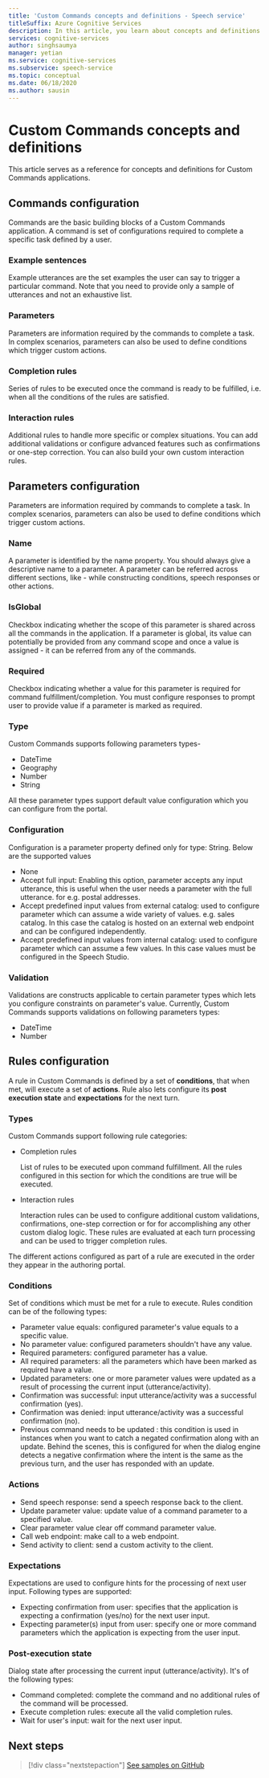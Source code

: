 ```yaml
---
title: 'Custom Commands concepts and definitions - Speech service'
titleSuffix: Azure Cognitive Services
description: In this article, you learn about concepts and definitions for Custom Commands applications.
services: cognitive-services
author: singhsaumya
manager: yetian
ms.service: cognitive-services
ms.subservice: speech-service
ms.topic: conceptual
ms.date: 06/18/2020
ms.author: sausin
---
```


# Custom Commands concepts and definitions

This article serves as a reference for concepts and definitions for Custom Commands applications.

## Commands configuration
Commands are the basic building blocks of a Custom Commands application. A command is set of configurations required to complete a specific task defined by a user.

### Example sentences
Example utterances are the set examples the user can say to trigger a particular command. Note that you need to provide only a sample of utterances and not an exhaustive list. 

###	Parameters
Parameters are information required by the commands to complete a task. In complex scenarios, parameters can also be used to define conditions which trigger custom actions.

###	Completion rules
Series of rules to be executed once the command is ready to be fulfilled, i.e. when all the conditions of the rules are satisfied.

###	Interaction rules
Additional rules to handle more specific or complex situations. You can add additional validations or configure advanced features such as confirmations or one-step correction. You can also build your own custom interaction rules.

## Parameters configuration

Parameters are information required by commands to complete a task. In complex scenarios, parameters can also be used to define conditions which trigger custom actions.

### Name
A parameter is identified by the name property. You should always give a descriptive name to a parameter. A parameter can be referred across different sections, like - while constructing conditions, speech responses or other actions.
 
### IsGlobal
Checkbox indicating whether the scope of this parameter is shared across all the commands in the application. If a parameter is global, its value can potentially be provided from any command scope and once a value is assigned - it can be referred from any of the commands. 

### Required
Checkbox indicating whether a value for this parameter is required for command fulfillment/completion. You must configure responses to prompt user to provide value if a parameter is marked as required.

### Type
Custom Commands supports following parameters types-


* DateTime
* Geography
* Number
* String

All these parameter types support default value configuration which you can configure from the portal.

### Configuration
Configuration is a parameter property defined only for type: String. Below are the supported values
* None
* Accept full input: Enabling this option, parameter accepts any input utterance, this is useful when the user needs a parameter with the full utterance. for e.g. postal addresses.
* Accept predefined input values from external catalog: used to configure parameter which can assume a wide variety of values. e.g. sales catalog. In this case the catalog is hosted on an external web endpoint and can be configured independently.
* Accept predefined input values from internal catalog: used to configure parameter which can assume a few values. In this case values must be configured in the Speech Studio.


### Validation
Validations are constructs applicable to certain parameter types which lets you configure constraints on parameter's value. Currently, Custom Commands supports validations on following parameters types:
* DateTime
* Number

## Rules configuration
A rule in Custom Commands is defined by a set of **conditions**, that when met, will execute a set of **actions**. Rule also lets configure its **post execution state** and **expectations** for the next turn.

### Types
Custom Commands support following rule categories:
* Completion rules

    List of rules to be executed upon command fulfillment. All the rules configured in this section for which the conditions are true will be executed.
    
* Interaction rules

    Interaction rules can be used to configure additional custom validations, confirmations, one-step correction or for for accomplishing any other custom dialog logic. These rules are evaluated at each turn processing and can be used to trigger completion rules.

The different actions configured as part of a rule are executed in the order they appear in the authoring portal.
    
### Conditions
Set of conditions which must be met for a rule to execute. Rules condition can be of the following types:
* Parameter value equals: configured parameter's value equals to a specific value.
* No parameter value: configured parameters shouldn't have any value.
* Required parameters: configured parameter has a value.
* All required parameters: all the parameters which have been marked as required have a value.
* Updated parameters: one or more parameter values were updated as a result of processing the current input (utterance/activity).
* Confirmation was successful: input utterance/activity was a successful confirmation (yes).
* Confirmation was denied: input utterance/activity was a successful confirmation (no).
* Previous command needs to be updated : this condition is used in instances when you want to catch a negated confirmation along with an update. Behind the scenes, this is configured for when the dialog engine detects a negative confirmation where the intent is the same as the previous turn, and the user has responded with an update.

### Actions
* Send speech response: send a speech response back to the client.
* Update parameter value: update value of a command parameter to a specified value.
* Clear parameter value  clear off command parameter value.
* Call web endpoint: make call to a web endpoint.
* Send activity to client: send a custom activity to the client.

### Expectations
Expectations are used to configure hints for the processing of next user input. Following types are supported:
* Expecting confirmation from user: specifies that the application is expecting a confirmation (yes/no) for the next user input.
* Expecting parameter(s) input from user: specify one or more command parameters which the application is expecting from the user input.

### Post-execution state
Dialog state after processing the current input (utterance/activity). It's of the following types:
* Command completed: complete the command and no additional rules of the command will be processed.
* Execute completion rules: execute all the valid completion rules.
* Wait for user's input: wait for the next user input.

## Next steps

> [!div class="nextstepaction"]
> [See samples on GitHub](https://aka.ms/speech/cc-samples)

